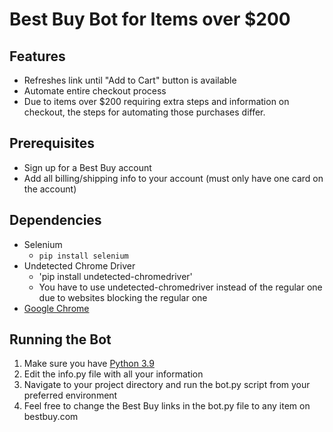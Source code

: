 # Best Buy Bot for Items over $200

## Features
- Refreshes link until "Add to Cart" button is available
- Automate entire checkout process
- Due to items over $200 requiring extra steps and information on checkout, the steps for automating those purchases differ.

## Prerequisites
- Sign up for a Best Buy account
- Add all billing/shipping info to your account (must only have one card on the account)

## Dependencies
- Selenium
	- `pip install selenium`
- Undetected Chrome Driver
    - 'pip install undetected-chromedriver'
    - You have to use undetected-chromedriver instead of the regular one due to websites blocking the regular one
- [Google Chrome](https://www.google.com/chrome/)


## Running the Bot
1. Make sure you have [Python 3.9](https://www.python.org/downloads/release/python-390/)
2. Edit the info.py file with all your information
3. Navigate to your project directory and run the bot.py script from your preferred environment
4. Feel free to change the Best Buy links in the bot.py file to any item on bestbuy.com


